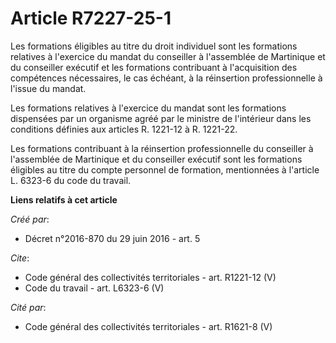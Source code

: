 # Article R7227-25-1

Les formations éligibles au titre du droit individuel sont les formations relatives à l'exercice du mandat du conseiller à
l'assemblée de Martinique et du conseiller exécutif et les formations contribuant à l'acquisition des compétences
nécessaires, le cas échéant, à la réinsertion professionnelle à l'issue du mandat. 

Les formations relatives à l'exercice du mandat sont les formations dispensées par un organisme agréé par le ministre de
l'intérieur dans les conditions définies aux articles R. 1221-12 à R. 1221-22. 

Les formations contribuant à la réinsertion professionnelle du conseiller à l'assemblée de Martinique et du conseiller
exécutif sont les formations éligibles au titre du compte personnel de formation, mentionnées à l'article L. 6323-6 du code
du travail.

**Liens relatifs à cet article**

_Créé par_:

  - Décret n°2016-870 du 29 juin 2016 - art. 5

_Cite_:

  - Code général des collectivités territoriales - art. R1221-12 (V)
  - Code du travail - art. L6323-6 (V)

_Cité par_:

  - Code général des collectivités territoriales - art. R1621-8 (V)
